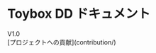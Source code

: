 <div class=“hero-title”>

<h1 class=“top-page-title”> Toybox DD ドキュメント</h1>
V1.0<br>
[プロジェクトへの貢献](contribution/)

</div>